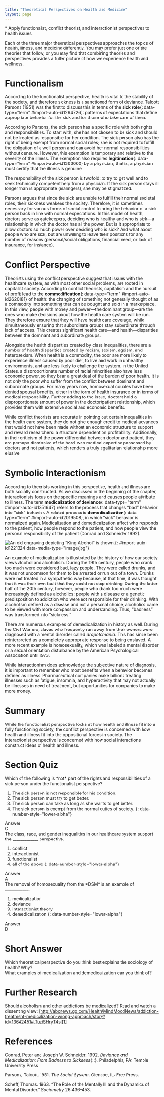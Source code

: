 ```yaml
---
title: "Theoretical Perspectives on Health and Medicine"
layout: page
---
```



<div data-type="abstract" markdown="1">
* Apply functionalist, conflict theorist, and interactionist perspectives to health issues

</div>

Each of the three major theoretical perspectives approaches the topics of health, illness, and medicine differently. You may prefer just one of the theories that follow, or you may find that combining theories and perspectives provides a fuller picture of how we experience health and wellness.

# Functionalism

According to the functionalist perspective, health is vital to the stability of the society, and therefore sickness is a sanctioned form of deviance. Talcott Parsons (1951) was the first to discuss this in terms of the **sick role**{: data-type="term" #import-auto-id1294726}\: patterns of expectations that define appropriate behavior for the sick and for those who take care of them.

According to Parsons, the sick person has a specific role with both rights and responsibilities. To start with, she has not chosen to be sick and should not be treated as responsible for her condition. The sick person also has the right of being exempt from normal social roles; she is not required to fulfill the obligation of a well person and can avoid her normal responsibilities without censure. However, this exemption is temporary and relative to the severity of the illness. The exemption also requires **legitimation**{: data-type="term" #import-auto-id1363060} by a physician; that is, a physician must certify that the illness is genuine.

The responsibility of the sick person is twofold: to try to get well and to seek technically competent help from a physician. If the sick person stays ill longer than is appropriate (malingers), she may be stigmatized.

Parsons argues that since the sick are unable to fulfill their normal societal roles, their sickness weakens the society. Therefore, it is sometimes necessary for various forms of social control to bring the behavior of a sick person back in line with normal expectations. In this model of health, doctors serve as gatekeepers, deciding who is healthy and who is sick—a relationship in which the doctor has all the power. But is it appropriate to allow doctors so much power over deciding who is sick? And what about people who are sick, but are unwilling to leave their positions for any number of reasons (personal/social obligations, financial need, or lack of insurance, for instance).

# Conflict Perspective

Theorists using the conflict perspective suggest that issues with the healthcare system, as with most other social problems, are rooted in capitalist society. According to conflict theorists, capitalism and the pursuit of profit lead to the **commodification**{: data-type="term" #import-auto-id2620181} of health: the changing of something not generally thought of as a commodity into something that can be bought and sold in a marketplace. In this view, people with money and power—the dominant group—are the ones who make decisions about how the health care system will be run. They therefore ensure that they will have health care coverage, while simultaneously ensuring that subordinate groups stay subordinate through lack of access. This creates significant health care—and health—disparities between the dominant and subordinate groups.

Alongside the health disparities created by class inequalities, there are a number of health disparities created by racism, sexism, ageism, and heterosexism. When health is a commodity, the poor are more likely to experience illness caused by poor diet, to live and work in unhealthy environments, and are less likely to challenge the system. In the United States, a disproportionate number of racial minorities also have less economic power, so they bear a great deal of the burden of poor health. It is not only the poor who suffer from the conflict between dominant and subordinate groups. For many years now, homosexual couples have been denied spousal benefits, either in the form of health insurance or in terms of medical responsibility. Further adding to the issue, doctors hold a disproportionate amount of power in the doctor/patient relationship, which provides them with extensive social and economic benefits.

While conflict theorists are accurate in pointing out certain inequalities in the health care system, they do not give enough credit to medical advances that would not have been made without an economic structure to support and reward researchers: a structure dependent on profitability. Additionally, in their criticism of the power differential between doctor and patient, they are perhaps dismissive of the hard-won medical expertise possessed by doctors and not patients, which renders a truly egalitarian relationship more elusive.

# Symbolic Interactionism

According to theorists working in this perspective, health and illness are both socially constructed. As we discussed in the beginning of the chapter, interactionists focus on the specific meanings and causes people attribute to illness. The term **medicalization of deviance**{: data-type="term" #import-auto-id1351647} refers to the process that changes “bad” behavior into “sick” behavior. A related process is **demedicalization**{: data-type="term" #import-auto-id2019508}, in which “sick” behavior is normalized again. Medicalization and demedicalization affect who responds to the patient, how people respond to the patient, and how people view the personal responsibility of the patient (Conrad and Schneider 1992).

 ![An old engraving depicting &#x201C;King Alcohol&#x201D; is shown.](../resources/Figure_19_05_01.jpg "In this engraving from the 19th century, &#x201C;King Alcohol&#x201D; is shown with a skeleton on a barrel of alcohol. The words &#x201C;poverty,&#x201D; &#x201C;misery,&#x201D; &#x201C;crime,&#x201D; and &#x201C;death&#x201D; hang in the air behind him. (Photo courtesy of the Library of Congress/Wikimedia Commons)"){: #import-auto-id1221324 data-media-type="image/jpg"}

An example of medicalization is illustrated by the history of how our society views alcohol and alcoholism. During the 19th century, people who drank too much were considered bad, lazy people. They were called drunks, and it was not uncommon for them to be arrested or run out of a town. Drunks were not treated in a sympathetic way because, at that time, it was thought that it was their own fault that they could not stop drinking. During the latter half of the 20th century, however, people who drank too much were increasingly defined as alcoholics: people with a disease or a genetic predisposition to addiction who were not responsible for their drinking. With alcoholism defined as a disease and not a personal choice, alcoholics came to be viewed with more compassion and understanding. Thus, “badness” was transformed into “sickness.”

There are numerous examples of demedicalization in history as well. During the Civil War era, slaves who frequently ran away from their owners were diagnosed with a mental disorder called *drapetomania*. This has since been reinterpreted as a completely appropriate response to being enslaved. A more recent example is homosexuality, which was labeled a mental disorder or a sexual orientation disturbance by the American Psychological Association until 1973.

While interactionism does acknowledge the subjective nature of diagnosis, it is important to remember who most benefits when a behavior becomes defined as illness. Pharmaceutical companies make billions treating illnesses such as fatigue, insomnia, and hyperactivity that may not actually be illnesses in need of treatment, but opportunities for companies to make more money.

# Summary

While the functionalist perspective looks at how health and illness fit into a fully functioning society, the conflict perspective is concerned with how health and illness fit into the oppositional forces in society. The interactionist perspective is concerned with how social interactions construct ideas of health and illness.

# Section Quiz

<div data-type="exercise" data-label="section-quiz">
<div data-type="problem" markdown="1">
Which of the following is *not* part of the rights and responsibilities of a sick person under the functionalist perspective?

1.  The sick person is not responsible for his condition.
2.  The sick person must try to get better.
3.  The sick person can take as long as she wants to get better.
4.  The sick person is exempt from the normal duties of society.
{: data-number-style="lower-alpha"}

</div>
<div data-type="solution" markdown="1">
<div data-type="title">
Answer
</div>
C

</div>
</div>

<div data-type="exercise" data-label="section-quiz">
<div data-type="problem" markdown="1">
The class, race, and gender inequalities in our healthcare system support the _____________ perspective.

1.  conflict
2.  interactionist
3.  functionalist
4.  all of the above
{: data-number-style="lower-alpha"}

</div>
<div data-type="solution" markdown="1">
<div data-type="title">
Answer
</div>
A

</div>
</div>

<div data-type="exercise" data-label="section-quiz">
<div data-type="problem" markdown="1">
The removal of homosexuality from the *DSM* is an example of ____________.

1.  medicalization
2.  deviance
3.  interactionist theory
4.  demedicalization
{: data-number-style="lower-alpha"}

</div>
<div data-type="solution" markdown="1">
<div data-type="title">
Answer
</div>
D

</div>
</div>

# Short Answer

<div data-type="exercise" data-label="short-answer">
<div data-type="problem" markdown="1">
Which theoretical perspective do you think best explains the sociology of health? Why?

</div>
</div>

<div data-type="exercise" data-label="short-answer">
<div data-type="problem" markdown="1">
What examples of medicalization and demedicalization can you think of?

</div>
</div>

# Further Research

Should alcoholism and other addictions be medicalized? Read and watch a dissenting view: [http://abcnews.go.com/Health/MindMoodNews/addiction-treatment-medicalization-wrong-approach/story?id=13642451#.TuziSHryT4s][1]

# References

Conrad, Peter and Joseph W. Schneider. 1992. *Deviance and Medicalization: From Badness to Sickness*{::}*.* Philadelphia, PA: Temple University Press

Parsons, Talcott. 1951. *The Social System*. Glencoe, IL: Free Press.

Scheff, Thomas. 1963. “The Role of the Mentally Ill and the Dynamics of Mental Disorder.” *Sociometry* 26:436–453.



[1]: http://abcnews.go.com/Health/MindMoodNews/addiction-treatment-medicalization-wrong-approach/story?id=13642451#.TuziSHryT4s
